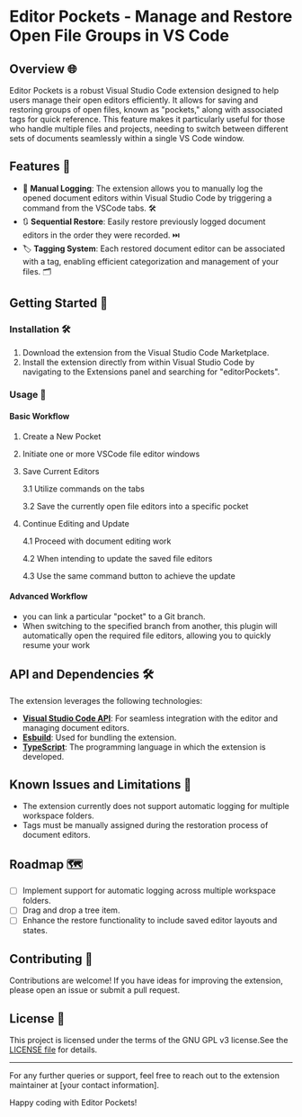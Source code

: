 # Editor Pockets - Manage and Restore Open File Groups in VS Code

## Overview 🌐

Editor Pockets is a robust Visual Studio Code extension designed to help users manage their open editors efficiently. It allows for saving and restoring groups of open files, known as "pockets," along with associated tags for quick reference. This feature makes it particularly useful for those who handle multiple files and projects, needing to switch between different sets of documents seamlessly within a single VS Code window.

## Features 🚀

- 📝 **Manual Logging**: The extension allows you to manually log the opened document editors within Visual Studio Code by triggering a command from the VSCode tabs. 🛠️
- 🔃 **Sequential Restore**: Easily restore previously logged document editors in the order they were recorded. ⏭️
- 🏷️ **Tagging System**: Each restored document editor can be associated with a tag, enabling efficient categorization and management of your files. 🗂️

## Getting Started 🏁

### Installation 🛠️

1. Download the extension from the Visual Studio Code Marketplace.
2. Install the extension directly from within Visual Studio Code by navigating to the Extensions panel and searching for "editorPockets".

### Usage 📖

#### Basic Workflow
1. Create a New Pocket
2. Initiate one or more VSCode file editor windows
3. Save Current Editors

   3.1 Utilize commands on the tabs

   3.2 Save the currently open file editors into a specific pocket

4. Continue Editing and Update

   4.1 Proceed with document editing work

   4.2 When intending to update the saved file editors
   
   4.3 Use the same command button to achieve the update


#### Advanced Workflow
   - you can link a particular "pocket" to a Git branch. 
   - When switching to the specified branch from another, this plugin will automatically open the required file editors, allowing you to quickly resume your work


## API and Dependencies 🛠️

The extension leverages the following technologies:

- **[Visual Studio Code API](https://code.visualstudio.com/)**: For seamless integration with the editor and managing document editors.
- **[Esbuild](https://github.com/evanw/esbuild)**: Used for bundling the extension.
- **[TypeScript](https://www.typescriptlang.org/)**: The programming language in which the extension is developed.

## Known Issues and Limitations 🚧

- The extension currently does not support automatic logging for multiple workspace folders.
- Tags must be manually assigned during the restoration process of document editors.

## Roadmap 🗺️
- [ ] Implement support for automatic logging across multiple workspace folders.
- [ ] Drag and drop a tree item.
- [ ] Enhance the restore functionality to include saved editor layouts and states.

## Contributing 🤝

Contributions are welcome! If you have ideas for improving the extension, please open an issue or submit a pull request.

## License 📜

This project is licensed under the terms of the GNU GPL v3 license.See the [LICENSE file](LICENSE) for details.

---

For any further queries or support, feel free to reach out to the extension maintainer at [your contact information].

Happy coding with Editor Pockets!